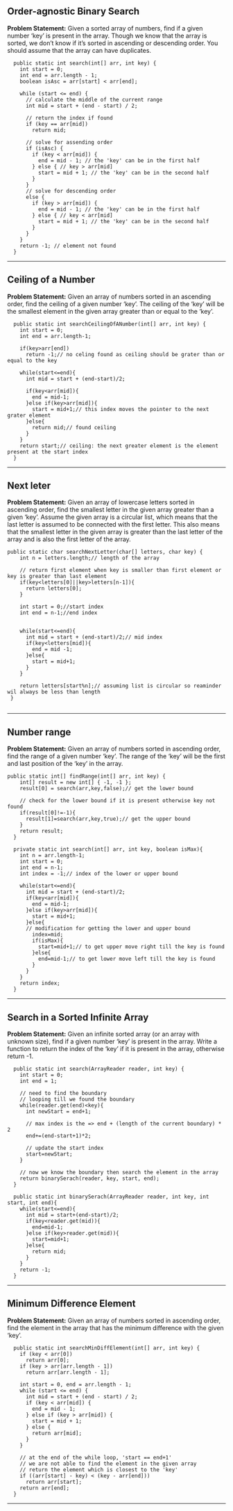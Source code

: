 ## Order-agnostic Binary Search 

**Problem Statement:**
Given a sorted array of numbers, find if a given number ‘key’ is present in the array. Though we know that the array is sorted, we don’t know if it’s sorted in ascending or descending order. You should assume that the array can have duplicates.

```
  public static int search(int[] arr, int key) {
    int start = 0;
    int end = arr.length - 1;
    boolean isAsc = arr[start] < arr[end];
    
    while (start <= end) {
      // calculate the middle of the current range
      int mid = start + (end - start) / 2;

      // return the index if found
      if (key == arr[mid])
        return mid;
      
      // solve for assending order
      if (isAsc) { 
        if (key < arr[mid]) {
          end = mid - 1; // the 'key' can be in the first half
        } else { // key > arr[mid]
          start = mid + 1; // the 'key' can be in the second half
        }
      }
      // solve for descending order
      else {         
        if (key > arr[mid]) {
          end = mid - 1; // the 'key' can be in the first half
        } else { // key < arr[mid]
          start = mid + 1; // the 'key' can be in the second half
        }
      }
    }
    return -1; // element not found
  }
```
***

## Ceiling of a Number
**Problem Statement:**
Given an array of numbers sorted in an ascending order, find the ceiling of a given number ‘key’. The ceiling of the ‘key’ will be the smallest element in the given array greater than or equal to the ‘key’.

```
  public static int searchCeilingOfANumber(int[] arr, int key) {
    int start = 0;
    int end = arr.length-1;

    if(key>arr[end])
      return -1;// no celing found as ceiling should be grater than or equal to the key

    while(start<=end){
      int mid = start + (end-start)/2;

      if(key<arr[mid]){
        end = mid-1;
      }else if(key>arr[mid]){
        start = mid+1;// this index moves the pointer to the next grater element
      }else{
        return mid;// found ceiling
      }
    }
    return start;// ceiling: the next greater element is the element present at the start index
  }
```
***

## Next leter
**Problem Statement:**
Given an array of lowercase letters sorted in ascending order, find the smallest letter in the given array greater than a given ‘key’. 
Assume the given array is a circular list, which means that the last letter is assumed to be connected with the first letter. This also means that the smallest letter in the given array is greater than the last letter of the array and is also the first letter of the array.

```
public static char searchNextLetter(char[] letters, char key) {
    int n = letters.length;// length of the array
    
    // return first element when key is smaller than first element or key is greater than last element
    if(key<letters[0]||key>letters[n-1]){
      return letters[0];
    }

    int start = 0;//start index
    int end = n-1;//end index


    while(start<=end){
      int mid = start + (end-start)/2;// mid index
      if(key<letters[mid]){
        end = mid -1;
      }else{
        start = mid+1;
      }
    }

    return letters[start%n];// assuming list is circular so reaminder wil always be less than length
 }
  
```
***
## Number range
**Problem Statement:**
Given an array of numbers sorted in ascending order, find the range of a given number ‘key’. The range of the ‘key’ will be the first and last position of the ‘key’ in the array.

```
public static int[] findRange(int[] arr, int key) {
    int[] result = new int[] { -1, -1 };
    result[0] = search(arr,key,false);// get the lower bound
    
    // check for the lower bound if it is present otherwise key not found
    if(result[0]!=-1){
      result[1]=search(arr,key,true);// get the upper bound
    }
    return result;
  }

  private static int search(int[] arr, int key, boolean isMax){
    int n = arr.length-1;
    int start = 0;
    int end = n-1;
    int index = -1;// index of the lower or upper bound
    
    while(start<=end){
      int mid = start + (end-start)/2;
      if(key<arr[mid]){
        end = mid-1;
      }else if(key>arr[mid]){
        start = mid+1;
      }else{
      // modification for getting the lower and upper bound
        index=mid;
        if(isMax){
          start=mid+1;// to get upper move right till the key is found
        }else{
          end=mid-1;// to get lower move left till the key is found 
        }
      }
    }
    return index;
  }
 ```
 ***

## Search in a Sorted Infinite Array
**Problem Statement:**
Given an infinite sorted array (or an array with unknown size), find if a given number ‘key’ is present in the array. Write a function to return the index of the ‘key’ if it is present in the array, otherwise return -1.

```
  public static int search(ArrayReader reader, int key) {
    int start = 0; 
    int end = 1;
    
    // need to find the boundary
    // looping till we found the boundary
    while(reader.get(end)<key){
      int newStart = end+1;
      
      // max index is the => end + (length of the current boundary) * 2
      end+=(end-start+1)*2;
      
      // update the start index
      start=newStart;
    }
    
    // now we know the boundary then search the element in the array
    return binarySerach(reader, key, start, end);
  }

  public static int binarySerach(ArrayReader reader, int key, int start, int end){
    while(start<=end){
      int mid = start+(end-start)/2;
      if(key<reader.get(mid)){
        end=mid-1;
      }else if(key>reader.get(mid)){
        start=mid+1;
      }else{
        return mid;
      }
    }
    return -1;
  }
```
***

## Minimum Difference Element
**Problem Statement:**
Given an array of numbers sorted in ascending order, find the element in the array that has the minimum difference with the given ‘key’.

```
  public static int searchMinDiffElement(int[] arr, int key) {
    if (key < arr[0])
      return arr[0];
    if (key > arr[arr.length - 1])
      return arr[arr.length - 1];

    int start = 0, end = arr.length - 1;
    while (start <= end) {
      int mid = start + (end - start) / 2;
      if (key < arr[mid]) {
        end = mid - 1;
      } else if (key > arr[mid]) {
        start = mid + 1;
      } else {
        return arr[mid];
      }
    }

    // at the end of the while loop, 'start == end+1'
    // we are not able to find the element in the given array
    // return the element which is closest to the 'key'
    if ((arr[start] - key) < (key - arr[end]))
      return arr[start];
    return arr[end];
  }
```
***








